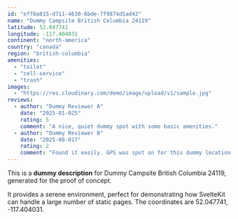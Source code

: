 ```yaml
---
id: "eff0a815-d711-4630-8bde-7f9874d5ad42"
name: "Dummy Campsite British Columbia 24119"
latitude: 52.047741
longitude: -117.404031
continent: "north-america"
country: "canada"
region: "british-columbia"
amenities:
  - "toilet"
  - "cell-service"
  - "trash"
images:
  - "https://res.cloudinary.com/demo/image/upload/v1/sample.jpg"
reviews:
  - author: "Dummy Reviewer A"
    date: "2025-01-025"
    rating: 5
    comment: "A nice, quiet dummy spot with some basic amenities."
  - author: "Dummy Reviewer B"
    date: "2025-08-017"
    rating: 2
    comment: "Found it easily. GPS was spot on for this dummy location."
---
```


This is a **dummy description** for Dummy Campsite British Columbia 24119, generated for the proof of concept.

It provides a serene environment, perfect for demonstrating how SvelteKit can handle a large number of static pages. The coordinates are 52.047741, -117.404031.
